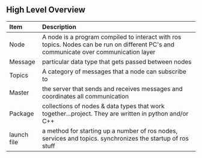 ## High Level Overview

| Item        | Description                                                                                                                            |
|:------------|:---------------------------------------------------------------------------------------------------------------------------------------|
| Node        | A node is a program compiled to interact with ros topics.  Nodes can be run on different PC's and communicate over communication layer |
| Message     | particular data type that gets passed between nodes                                                                                    |
| Topics      | A category of messages that a node can subscribe to                                                                                    |
| Master      | the server that sends and receives messages and coordinates all communication                                                          |
| Package     | collections of nodes & data types that work together...project.  They are written in python and/or C++                                 |
| launch file | a method for starting up a number of ros nodes, services and topics. synchronizes the startup of ros stuff                             |


